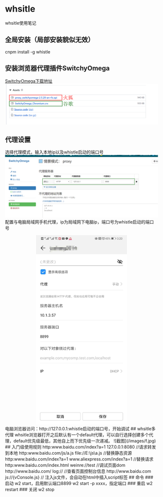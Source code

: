 # whsitle
whsitle使用笔记
## 全局安装（局部安装貌似无效）  
cnpm install -g whistle
## 安装浏览器代理插件SwitchyOmega  
[SwitchyOmega下载地址](https://github.com/FelisCatus/SwitchyOmega/releases)  
![以下位置](/images/a.png) 
## 代理设置   
选择代理模式，输入本地ip以及whistle启动的端口号   
![](/images/b.png) 
配置与电脑局域网手机代理，ip为局域网下电脑ip，端口号为whistle启动的端口号  
<div align=center><img width="300" src="/images/c.jpg"/></div> 
电脑浏览器访问：http://127.0.0.1:whistle启动的端口号，开始调试  
## whsitle多代理
whsitle浏览器打开之后默认有一个default代理，可以自行选择创建多个代理，default优先级最低，其他自上而下优先级一次递减。  
![截图](/images/f.jpg) 
## 入门级使用规则  
http:www.baidu.com/index?a=1 127.0.0.1:8080 //请求转发到本地  
http:www.baidu.com/js/a.js file://E:\js\a.js //替换静态资源  
http:www.baidu.com/index?a=1 www.aliexpress.com/index?a=1 //替换请求  
http:www.baidu.com/index.html weinre://test //调试页面dom  
http://www.baidu.com/ log://  //查看页面控制台信息  
http://www.baidu.com js://{vConsole.js} // 注入js文件，会自动在html中插入script标签  
## 命令
### 启动
w2 start，启用默认端口8899  
w2 start -p xxxx，指定端口  
### 重启  
w2 restart  
### 关闭  
w2 stop  
